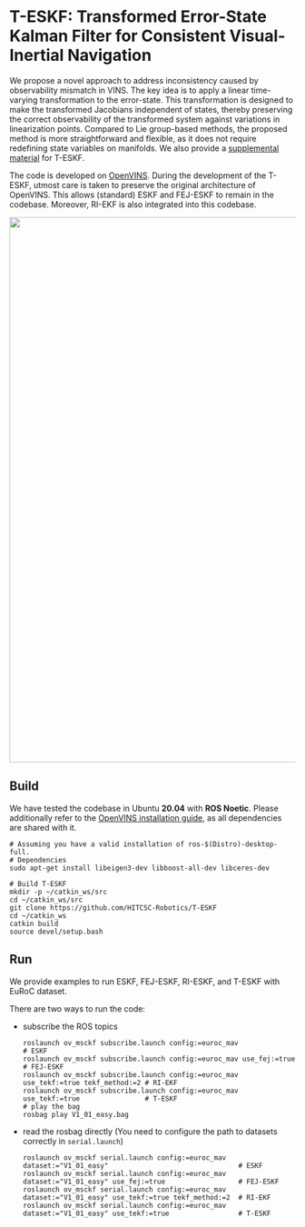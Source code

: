 
# T-ESKF: Transformed Error-State Kalman Filter for Consistent Visual-Inertial Navigation
We propose a novel approach to address inconsistency caused by observability mismatch in VINS. The key idea is to apply a linear time-varying transformation to the error-state. This transformation is designed to make the transformed Jacobians independent of states, thereby preserving the correct observability of the transformed system against variations in linearization points. Compared to Lie group-based methods, the proposed method is more straightforward and flexible, as it does not require redefining state variables on manifolds. We also provide a  [supplemental material](./docs/teskf_doc/Supplementary_Material.pdf) for T-ESKF.

The code is developed on [OpenVINS](https://docs.openvins.com/index.html). During the development of the T-ESKF, utmost care is taken to preserve the original architecture of OpenVINS. This allows (standard) ESKF and FEJ-ESKF to remain in the codebase. Moreover, RI-EKF is also integrated into this codebase.

<div align=center><img src="docs/teskf_doc/exp08.gif" width="960"></div>

## Build 
We have tested the codebase in Ubuntu **20.04** with **ROS Noetic**. 
Please additionally refer to the [OpenVINS installation guide](https://docs.openvins.com/gs-installing.html), as all dependencies are shared with it.
```
# Assuming you have a valid installation of ros-$(Distro)-desktop-full.
# Dependencies
sudo apt-get install libeigen3-dev libboost-all-dev libceres-dev

# Build T-ESKF
mkdir -p ~/catkin_ws/src  
cd ~/catkin_ws/src 
git clone https://github.com/HITCSC-Robotics/T-ESKF 
cd ~/catkin_ws
catkin build 
source devel/setup.bash
```
## Run 
We provide examples to run ESKF, FEJ-ESKF, RI-ESKF, and T-ESKF with EuRoC dataset.  

There are two ways to run the code:
- subscribe the ROS topics 
    ```
    roslaunch ov_msckf subscribe.launch config:=euroc_mav                               # ESKF 
    roslaunch ov_msckf subscribe.launch config:=euroc_mav use_fej:=true                 # FEJ-ESKF 
    roslaunch ov_msckf subscribe.launch config:=euroc_mav use_tekf:=true tekf_method:=2 # RI-EKF 
    roslaunch ov_msckf subscribe.launch config:=euroc_mav use_tekf:=true                # T-ESKF 
    # play the bag
    rosbag play V1_01_easy.bag 
    ```

- read the rosbag directly (You need to configure the path to datasets correctly in `serial.launch`)
    ```
    roslaunch ov_msckf serial.launch config:=euroc_mav dataset:="V1_01_easy"                                # ESKF 
    roslaunch ov_msckf serial.launch config:=euroc_mav dataset:="V1_01_easy" use_fej:=true                  # FEJ-ESKF 
    roslaunch ov_msckf serial.launch config:=euroc_mav dataset:="V1_01_easy" use_tekf:=true tekf_method:=2  # RI-EKF 
    roslaunch ov_msckf serial.launch config:=euroc_mav dataset:="V1_01_easy" use_tekf:=true                 # T-ESKF 
    ```

